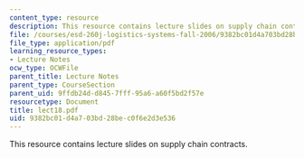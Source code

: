 ```yaml
---
content_type: resource
description: This resource contains lecture slides on supply chain contracts.
file: /courses/esd-260j-logistics-systems-fall-2006/9382bc01d4a703bd28bec0f6e2d3e536_lect18.pdf
file_type: application/pdf
learning_resource_types:
- Lecture Notes
ocw_type: OCWFile
parent_title: Lecture Notes
parent_type: CourseSection
parent_uid: 9ffdb24d-d845-7fff-95a6-a60f5bd2f57e
resourcetype: Document
title: lect18.pdf
uid: 9382bc01-d4a7-03bd-28be-c0f6e2d3e536
---
```

This resource contains lecture slides on supply chain contracts.

